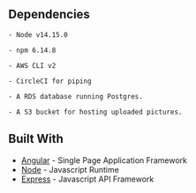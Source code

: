 ## Dependencies

```
- Node v14.15.0

- npm 6.14.8

- AWS CLI v2

- CircleCI for piping

- A RDS database running Postgres.

- A S3 bucket for hosting uploaded pictures.

```

## Built With

- [Angular](https://angular.io/) - Single Page Application Framework
- [Node](https://nodejs.org) - Javascript Runtime
- [Express](https://expressjs.com/) - Javascript API Framework